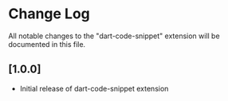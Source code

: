 # Change Log

All notable changes to the "dart-code-snippet" extension will be documented in this file.

## [1.0.0]

- Initial release of dart-code-snippet extension